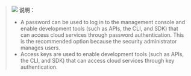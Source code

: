 >![](public_sys-resources/icon-note.gif) **说明：**  
>-   A password can be used to log in to the management console and enable development tools \(such as APIs, the CLI, and SDK\) that can access cloud services through password authentication. This is the recommended option because the security administrator manages users.  
>-   Access keys are used to enable development tools \(such as APIs, the CLI, and SDK\) that can access cloud services through key authentication.
